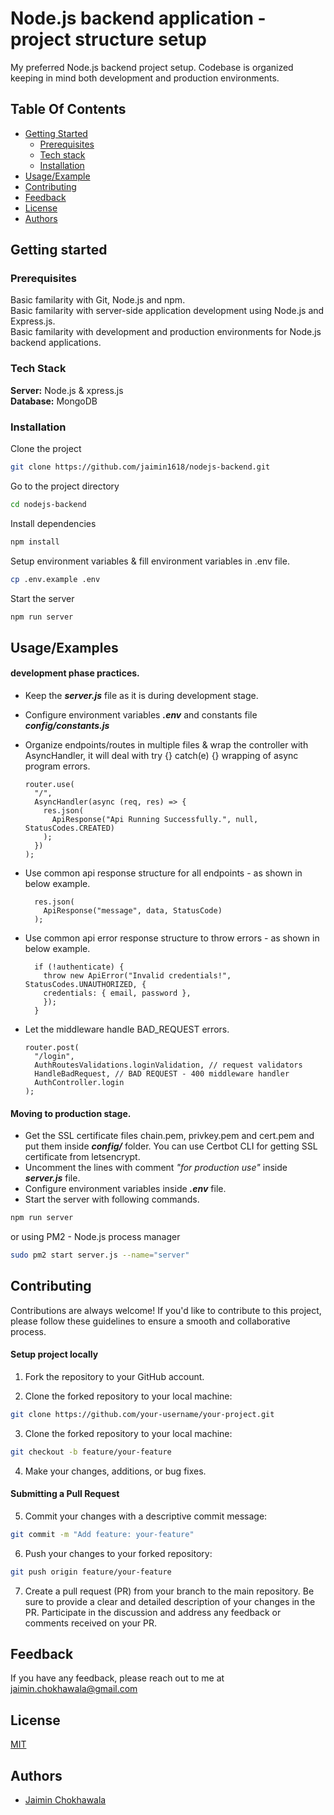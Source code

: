 # Node.js backend application - project structure setup

My preferred Node.js backend project setup. Codebase is organized keeping in mind both development and production environments.

## Table Of Contents

- [Getting Started](#getting-started)
  - [Prerequisites](#prerequisites)
  - [Tech stack](#tech-stack)
  - [Installation](#installation)
- [Usage/Example](#usage-and-examples)
- [Contributing](#contributing)
- [Feedback](#feedback)
- [License](#license)
- [Authors](#authors)

## Getting started

### Prerequisites

Basic familarity with Git, Node.js and npm.  
Basic familarity with server-side application development using Node.js and Express.js.  
Basic familarity with development and production environments for Node.js backend applications.

### Tech Stack

**Server:** Node.js & xpress.js  
**Database:** MongoDB

### Installation

Clone the project

```bash
git clone https://github.com/jaimin1618/nodejs-backend.git
```

Go to the project directory

```bash
cd nodejs-backend
```

Install dependencies

```bash
npm install
```

Setup environment variables & fill environment variables in .env file.

```bash
cp .env.example .env
```

Start the server

```bash
npm run server
```

## Usage/Examples

#### development phase practices.

- Keep the **_server.js_** file as it is during development stage.
- Configure environment variables **_.env_** and constants file **_config/constants.js_**
- Organize endpoints/routes in multiple files & wrap the controller with AsyncHandler, it will deal with try {} catch(e) {} wrapping of async program errors.

  ```nodejs
  router.use(
    "/",
    AsyncHandler(async (req, res) => {
      res.json(
        ApiResponse("Api Running Successfully.", null, StatusCodes.CREATED)
      );
    })
  );
  ```

- Use common api response structure for all endpoints - as shown in below example.

  ```nodejs
    res.json(
      ApiResponse("message", data, StatusCode)
    );
  ```

- Use common api error response structure to throw errors - as shown in below example.

  ```nodejs
    if (!authenticate) {
      throw new ApiError("Invalid credentials!", StatusCodes.UNAUTHORIZED, {
      credentials: { email, password },
      });
    }
  ```

- Let the middleware handle BAD_REQUEST errors.
  ```nodejs
  router.post(
    "/login",
    AuthRoutesValidations.loginValidation, // request validators
    HandleBadRequest, // BAD REQUEST - 400 middleware handler
    AuthController.login
  );
  ```

#### Moving to production stage.

- Get the SSL certificate files chain.pem, privkey.pem and cert.pem and put them inside **_config/_** folder. You can use Certbot CLI for getting SSL certificate from letsencrypt.
- Uncomment the lines with comment _"for production use"_ inside **_server.js_** file.
- Configure environment variables inside **_.env_** file.
- Start the server with following commands.

```bash
npm run server
```

or using PM2 - Node.js process manager

```bash
sudo pm2 start server.js --name="server"
```

## Contributing

Contributions are always welcome! If you'd like to contribute to this project, please follow these guidelines to ensure a smooth and collaborative process.

#### Setup project locally

1. Fork the repository to your GitHub account.

2. Clone the forked repository to your local machine:

```bash
git clone https://github.com/your-username/your-project.git
```

3. Clone the forked repository to your local machine:

```bash
git checkout -b feature/your-feature
```

4. Make your changes, additions, or bug fixes.

#### Submitting a Pull Request

5. Commit your changes with a descriptive commit message:

```bash
git commit -m "Add feature: your-feature"
```

6. Push your changes to your forked repository:

```bash
git push origin feature/your-feature
```

7. Create a pull request (PR) from your branch to the main repository. Be sure to provide a clear and detailed description of your changes in the PR. Participate in the discussion and address any feedback or comments received on your PR.

## Feedback

If you have any feedback, please reach out to me at jaimin.chokhawala@gmail.com

## License

[MIT](https://choosealicense.com/licenses/mit/)

## Authors

- [Jaimin Chokhawala](https://github.com/jaimin1618)

